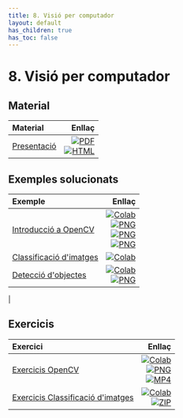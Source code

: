 ```yaml
---
title: 8. Visió per computador
layout: default
has_children: true
has_toc: false
---
```


# 8. Visió per computador

## Material

| Material                                                                                     |                                                                                                                                       Enllaç |
|:---------------------------------------------------------------------------------------------|---------------------------------------------------------------------------------------------------------------------------------------------:|
| [Presentació](8-visio_artificial.pdf)                                                   | [![PDF](https://img.shields.io/badge/PDF-8--visio_per_computador.pdf-blue?logo=adobe-acrobat-reader&logoColor=white)](8-visio_artificial.pdf) <br/> [![HTML](https://img.shields.io/badge/HTML-8--visio_per_computador-blue?logo=html5&logoColor=white)](8-visio_artificial.html) |

## Exemples solucionats

| Exemple                                                                                     |                                                                                                                                       Enllaç |
|:---------------------------------------------------------------------------------------------|---------------------------------------------------------------------------------------------------------------------------------------------:|
| [Introducció a OpenCV](1.-Introduccio_OpenCV.ipynb)                                                   | [![Colab](https://colab.research.google.com/assets/colab-badge.svg)](https://colab.research.google.com/github/lawer/mia/blob/main/apunts/8.-Reconeixement%20imatges/1.-Introduccio_OpenCV.ipynb) <br /> [![PNG](https://img.shields.io/badge/PNG-line.png-blue?logo=img&logoColor=white)](line.png)<br /> [![PNG](https://img.shields.io/badge/PNG-line__left.png-blue?logo=img&logoColor=white)](line_left.png) <br/> [![PNG](https://img.shields.io/badge/PNG-line__right.png-blue?logo=img&logoColor=white)](line_right.png) |
| [Classificació d'imatges](2_Classificacio_imatges_gossos_gats.ipynb)                                                   | [![Colab](https://colab.research.google.com/assets/colab-badge.svg)](https://colab.research.google.com/github/lawer/mia/blob/main/apunts/8.-Reconeixement%20imatges/2_Classificacio_imatges_gossos_gats.ipynb) |
| [Detecció d'objectes](3_Deteccio_objectes.ipynb)                                                   | [![Colab](https://colab.research.google.com/assets/colab-badge.svg)](https://colab.research.google.com/github/lawer/mia/blob/main/apunts/8.-Reconeixement%20imatges/3_Deteccio_objectes.ipynb) <br /> [![PNG](https://img.shields.io/badge/PNG-refrescos__nevera.png-blue?logo=img&logoColor=white)](refrescos_nevera.png)
|

## Exercicis

| Exercici                                                                                     |                                                                                                                                       Enllaç |
|:---------------------------------------------------------------------------------------------|---------------------------------------------------------------------------------------------------------------------------------------------:|
| [Exercicis OpenCV](1.1.-Exercicis_OpenCV.ipynb)                                                   | [![Colab](https://colab.research.google.com/assets/colab-badge.svg)](https://colab.research.google.com/github/lawer/mia/blob/main/apunts/8.-Reconeixement%20imatges/1.1.-Exercicis_OpenCV.ipynb) <br /> [![PNG](https://img.shields.io/badge/JPEG-camp.png-blue?logo=jpeg&logoColor=white)](camp.png) <br /> [![MP4](https://img.shields.io/badge/MP4-vtest.mp4-blue?logo=youtube&logoColor=white)](vtest.mp4)|
| [Exercicis Classificació d'imatges](2.1.-Exercicis_Classificacio_imatges.ipynb)                                                   | [![Colab](https://colab.research.google.com/assets/colab-badge.svg)](https://colab.research.google.com/github/lawer/mia/blob/main/apunts/8.-Reconeixement%20imatges/2.1.-Exercicis_Classificacio_imatges.ipynb) <br /> [![ZIP](https://img.shields.io/badge/ZIP-sportimages.zip-blue?logo=zip&logoColor=white)](sportimages.zip) |